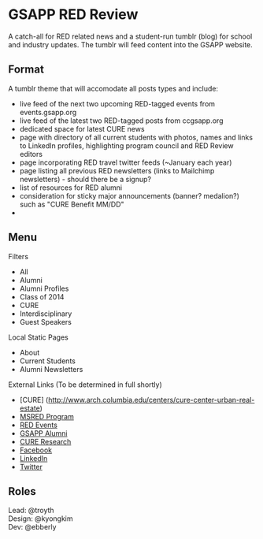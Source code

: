 # GSAPP RED Review

A catch-all for RED related news and a student-run tumblr (blog) for school and industry updates. The tumblr will feed content into the GSAPP website.

## Format

A tumblr theme that will accomodate all posts types and include:

*   live feed of the next two upcoming RED-tagged events from events.gsapp.org
*   live feed of the latest two RED-tagged posts from ccgsapp.org
*	dedicated space for latest CURE news
*   page with directory of all current students with photos, names and links to LinkedIn profiles, highlighting program council and RED Review editors
*   page incorporating RED travel twitter feeds (~January each year)
*   page listing all previous RED newsletters (links to Mailchimp newsletters) - should there be a signup?
*   list of resources for RED alumni
*   consideration for sticky major announcements (banner? medalion?) such as "CURE Benefit MM/DD"
*   

## Menu

Filters

* All
* Alumni
* Alumni Profiles
* Class of 2014
* CURE
* Interdisciplinary
* Guest Speakers

Local Static Pages

* About
* Current Students
* Alumni Newsletters

External Links (To be determined in full shortly)

* [CURE] (http://www.arch.columbia.edu/centers/cure-center-urban-real-estate)
* [MSRED Program](http://www.arch.columbia.edu/programs/real-estate-development)
* [RED Events](http://events.gsapp.org/tagged/red)
* [GSAPP Alumni](http://www.arch.columbia.edu/alumni)
* [CURE Research](http://www.arch.columbia.edu/centers/cure-center-urban-real-estate/research)
* [Facebook]()
* [LinkedIn]()
* [Twitter]()

## Roles

Lead: @troyth  
Design: @kyongkim  
Dev: @ebberly  
